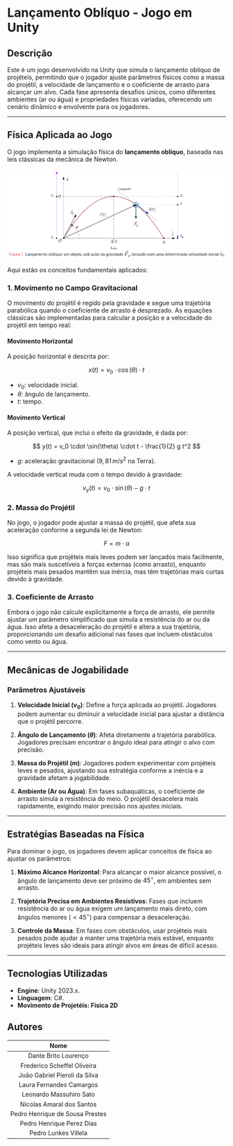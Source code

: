 # Lançamento Oblíquo - Jogo em Unity

## Descrição

Este é um jogo desenvolvido na Unity que simula o lançamento oblíquo de projéteis, permitindo que o jogador ajuste parâmetros físicos como a massa do projétil, a velocidade de lançamento e o coeficiente de arrasto para alcançar um alvo. Cada fase apresenta desafios únicos, como diferentes ambientes (ar ou água) e propriedades físicas variadas, oferecendo um cenário dinâmico e envolvente para os jogadores.

---

## Física Aplicada ao Jogo

O jogo implementa a simulação física do **lançamento oblíquo**, baseada nas leis clássicas da mecânica de Newton.

![Trajetória de Lançamento Oblíquo](img/lançamento.png) 

Aqui estão os conceitos fundamentais aplicados:

### 1. Movimento no Campo Gravitacional

O movimento do projétil é regido pela gravidade e segue uma trajetória parabólica quando o coeficiente de arrasto é desprezado. As equações clássicas são implementadas para calcular a posição e a velocidade do projétil em tempo real:

#### **Movimento Horizontal**
A posição horizontal é descrita por:

$$
x(t) = v_0 \cdot \cos(\theta) \cdot t
$$

- $v_0$: velocidade inicial.
- $\theta$: ângulo de lançamento.
- $t$: tempo.

#### **Movimento Vertical**
A posição vertical, que inclui o efeito da gravidade, é dada por:

$$
y(t) = v_0 \cdot \sin(\theta) \cdot t - \frac{1}{2} g t^2
$$

- $g$: aceleração gravitacional ($9,81 \, m/s^2$ na Terra).

A velocidade vertical muda com o tempo devido à gravidade:

$$
v_y(t) = v_0 \cdot \sin(\theta) - g \cdot t
$$

### 2. Massa do Projétil

No jogo, o jogador pode ajustar a massa do projétil, que afeta sua aceleração conforme a segunda lei de Newton:

$$
F = m \cdot a
$$

Isso significa que projéteis mais leves podem ser lançados mais facilmente, mas são mais suscetíveis a forças externas (como arrasto), enquanto projéteis mais pesados mantêm sua inércia, mas têm trajetórias mais curtas devido à gravidade.

### 3. Coeficiente de Arrasto

Embora o jogo não calcule explicitamente a força de arrasto, ele permite ajustar um parâmetro simplificado que simula a resistência do ar ou da água. Isso afeta a desaceleração do projétil e altera a sua trajetória, proporcionando um desafio adicional nas fases que incluem obstáculos como vento ou água.

---

## Mecânicas de Jogabilidade

### **Parâmetros Ajustáveis**

1. **Velocidade Inicial ($v_0$)**: Define a força aplicada ao projétil. Jogadores podem aumentar ou diminuir a velocidade inicial para ajustar a distância que o projétil percorre.
   
2. **Ângulo de Lançamento ($\theta$)**: Afeta diretamente a trajetória parabólica. Jogadores precisam encontrar o ângulo ideal para atingir o alvo com precisão.

3. **Massa do Projétil ($m$)**: Jogadores podem experimentar com projéteis leves e pesados, ajustando sua estratégia conforme a inércia e a gravidade afetam a jogabilidade.

4. **Ambiente (Ar ou Água)**: Em fases subaquáticas, o coeficiente de arrasto simula a resistência do meio. O projétil desacelera mais rapidamente, exigindo maior precisão nos ajustes iniciais.

---

## Estratégias Baseadas na Física

Para dominar o jogo, os jogadores devem aplicar conceitos de física ao ajustar os parâmetros:

1. **Máximo Alcance Horizontal**: Para alcançar o maior alcance possível, o ângulo de lançamento deve ser próximo de $45^\circ$, em ambientes sem arrasto.

2. **Trajetória Precisa em Ambientes Resistivos**: Fases que incluem resistência do ar ou água exigem um lançamento mais direto, com ângulos menores ($<45^\circ$) para compensar a desaceleração.

3. **Controle da Massa**: Em fases com obstáculos, usar projéteis mais pesados pode ajudar a manter uma trajetória mais estável, enquanto projéteis leves são ideais para atingir alvos em áreas de difícil acesso.

---

## Tecnologias Utilizadas

- **Engine**: Unity 2023.x.
- **Linguagem**: C#.
- **Movimento de Projetéis: Física 2D**

## Autores

| Nome                                |
|:-----------------------------------:|
| Dante Brito Lourenço                |
| Frederico Scheffel Oliveira         |
| João Gabriel Pieroli da Silva       |
| Laura Fernandes Camargos            |
| Leonardo Massuhiro Sato             |
| Nicolas Amaral dos Santos           |
| Pedro Henrique de Sousa Prestes     |
| Pedro Henrique Perez Dias           |
| Pedro Lunkes Villela                |
